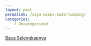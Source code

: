 ```yaml
---
layout: post
permalink: /saya-mimpi-kuda-lumping/
categories:
    - Uncategorized
---
```


[Baca Selengkapnya](/08)